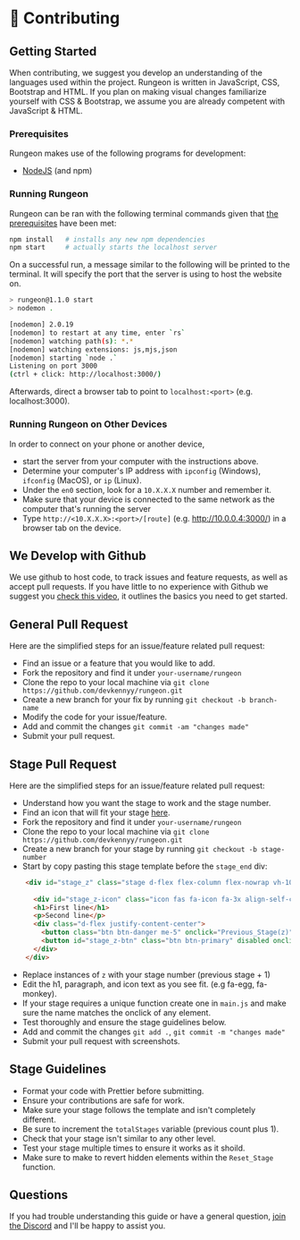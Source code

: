 # 🤗 Contributing

## Getting Started
When contributing, we suggest you develop an understanding of the languages used within the project. Rungeon is written in JavaScript, CSS, Bootstrap and HTML. 
If you plan on making visual changes familiarize yourself with CSS & Bootstrap, we assume you are already competent with JavaScript & HTML.

### Prerequisites
Rungeon makes use of the following programs for development:

- [NodeJS](https://nodejs.org) (and npm)

### Running Rungeon
Rungeon can be ran with the following terminal commands given that [the prerequisites](#prerequisites) have been met:

```sh
npm install   # installs any new npm dependencies
npm start     # actually starts the localhost server
```

On a successful run, a message similar to the following will be printed to the terminal. It will specify the port that the server is using to host the website on.

```sh
> rungeon@1.1.0 start
> nodemon .

[nodemon] 2.0.19
[nodemon] to restart at any time, enter `rs`
[nodemon] watching path(s): *.*
[nodemon] watching extensions: js,mjs,json
[nodemon] starting `node .`
Listening on port 3000 
(ctrl + click: http://localhost:3000/)
```

Afterwards, direct a browser tab to point to `localhost:<port>` (e.g. localhost:3000).

### Running Rungeon on Other Devices
In order to connect on your phone or another device,

- start the server from your computer with the instructions above.
- Determine your computer's IP address with `ipconfig` (Windows), `ifconfig` (MacOS), or `ip` (Linux).
- Under the `en0` section, look for a `10.X.X.X` number and remember it.
- Make sure that your device is connected to the same network as the computer that's running the server
- Type `http://<10.X.X.X>:<port>/[route]` (e.g. http://10.0.0.4:3000/) in a browser tab on the device.

## We Develop with Github
We use github to host code, to track issues and feature requests, as well as accept pull requests.
If you have little to no experience with Github we suggest you [check this video](https://www.youtube.com/watch?v=iv8rSLsi1xo), it outlines the basics you need to get started. 

## General Pull Request
Here are the simplified steps for an issue/feature related pull request:
  - Find an issue or a feature that you would like to add.
  - Fork the repository and find it under `your-username/rungeon`
  - Clone the repo to your local machine via `git clone https://github.com/devkennyy/rungeon.git`
  - Create a new branch for your fix by running `git checkout -b branch-name`
  - Modify the code for your issue/feature. 
  - Add and commit the changes `git commit -am "changes made"`
  - Submit your pull request.

## Stage Pull Request
Here are the simplified steps for an issue/feature related pull request:
  - Understand how you want the stage to work and the stage number. 
  - Find an icon that will fit your stage [here](https://fontawesome.com/v5/cheatsheet/free/solid). 
  - Fork the repository and find it under `your-username/rungeon`
  - Clone the repo to your local machine via `git clone https://github.com/devkennyy/rungeon.git`
  - Create a new branch for your stage by running `git checkout -b stage-number`
  - Start by copy pasting this stage template before the `stage_end` div:
```html
    <div id="stage_z" class="stage d-flex flex-column flex-nowrap vh-100 d-none">
      
      <div id="stage_z-icon" class="icon fas fa-icon fa-3x align-self-center" onclick="Stage_Specific_Function"></div>
      <h1>First line</h1>
      <p>Second line</p>
      <div class="d-flex justify-content-center">
        <button class="btn btn-danger me-5" onclick="Previous_Stage(z)">Return</button>
        <button id="stage_z-btn" class="btn btn-primary" disabled onclick="Next_Stage(z)">Continue</button>
      </div>
    </div>
```
  - Replace instances of `z` with your stage number (previous stage + 1)
  - Edit the h1, paragraph, and icon text as you see fit. (e.g fa-egg, fa-monkey). 
  - If your stage requires a unique function create one in `main.js` and make sure the name matches the onclick of any element. 
  - Test thoroughly and ensure the stage guidelines below.
  - Add and commit the changes `git add .`, `git commit -m "changes made"`
  - Submit your pull request with screenshots.

## Stage Guidelines
  - Format your code with Prettier before submitting. 
  - Ensure your contributions are safe for work. 
  - Make sure your stage follows the template and isn't completely different. 
  - Be sure to increment the `totalStages` variable (previous count plus 1). 
  - Check that your stage isn't similar to any other level. 
  - Test your stage multiple times to ensure it works as it shoild. 
  - Make sure to make to revert hidden elements within the `Reset_Stage` function. 

## Questions
If you had trouble understanding this guide or have a general question, [join the Discord](https://discord.gg/SFX2KSuzep) and I'll be happy to assist you. 
